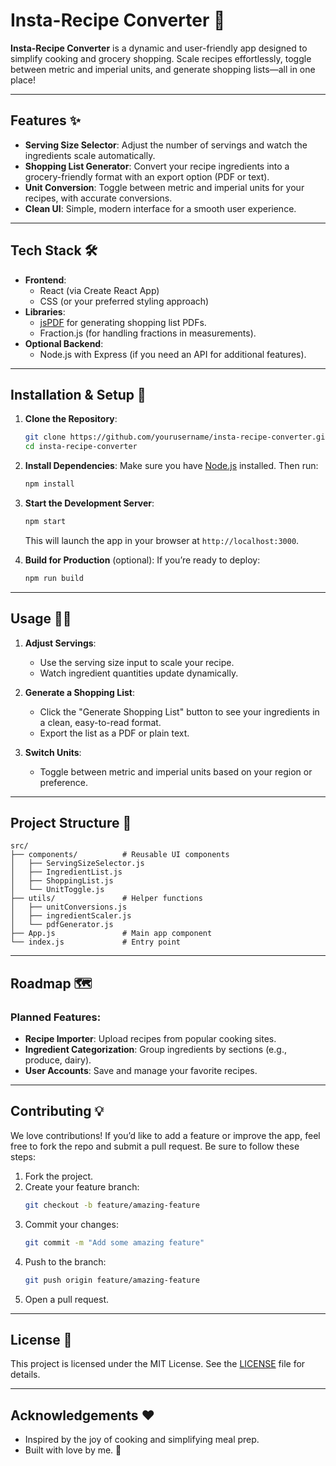 # Insta-Recipe Converter 🍴

**Insta-Recipe Converter** is a dynamic and user-friendly app designed to simplify cooking and grocery shopping. Scale recipes effortlessly, toggle between metric and imperial units, and generate shopping lists—all in one place!

---

## Features ✨
- **Serving Size Selector**: Adjust the number of servings and watch the ingredients scale automatically.
- **Shopping List Generator**: Convert your recipe ingredients into a grocery-friendly format with an export option (PDF or text).
- **Unit Conversion**: Toggle between metric and imperial units for your recipes, with accurate conversions.
- **Clean UI**: Simple, modern interface for a smooth user experience.

---

## Tech Stack 🛠️

- **Frontend**:
  - React (via Create React App)
  - CSS (or your preferred styling approach)
- **Libraries**:
  - [jsPDF](https://github.com/parallax/jsPDF) for generating shopping list PDFs.
  - Fraction.js (for handling fractions in measurements).
- **Optional Backend**:
  - Node.js with Express (if you need an API for additional features).

---

## Installation & Setup 🚀

1. **Clone the Repository**:
   ```bash
   git clone https://github.com/yourusername/insta-recipe-converter.git
   cd insta-recipe-converter
   ```

2. **Install Dependencies**:
   Make sure you have [Node.js](https://nodejs.org/) installed. Then run:
   ```bash
   npm install
   ```

3. **Start the Development Server**:
   ```bash
   npm start
   ```
   This will launch the app in your browser at `http://localhost:3000`.

4. **Build for Production** (optional):
   If you’re ready to deploy:
   ```bash
   npm run build
   ```

---

## Usage 👩‍🍳

1. **Adjust Servings**:
   - Use the serving size input to scale your recipe.
   - Watch ingredient quantities update dynamically.

2. **Generate a Shopping List**:
   - Click the "Generate Shopping List" button to see your ingredients in a clean, easy-to-read format.
   - Export the list as a PDF or plain text.

3. **Switch Units**:
   - Toggle between metric and imperial units based on your region or preference.

---

## Project Structure 📂

```plaintext
src/
├── components/          # Reusable UI components
│   ├── ServingSizeSelector.js
│   ├── IngredientList.js
│   ├── ShoppingList.js
│   └── UnitToggle.js
├── utils/               # Helper functions
│   ├── unitConversions.js
│   ├── ingredientScaler.js
│   └── pdfGenerator.js
├── App.js               # Main app component
└── index.js             # Entry point
```

---

## Roadmap 🗺️

### Planned Features:
- **Recipe Importer**: Upload recipes from popular cooking sites.
- **Ingredient Categorization**: Group ingredients by sections (e.g., produce, dairy).
- **User Accounts**: Save and manage your favorite recipes.

---

## Contributing 💡

We love contributions! If you’d like to add a feature or improve the app, feel free to fork the repo and submit a pull request. Be sure to follow these steps:

1. Fork the project.
2. Create your feature branch:
   ```bash
   git checkout -b feature/amazing-feature
   ```
3. Commit your changes:
   ```bash
   git commit -m "Add some amazing feature"
   ```
4. Push to the branch:
   ```bash
   git push origin feature/amazing-feature
   ```
5. Open a pull request.

---

## License 📜

This project is licensed under the MIT License. See the [LICENSE](LICENSE) file for details.

---

## Acknowledgements ❤️
- Inspired by the joy of cooking and simplifying meal prep.
- Built with love by me. 🥰
